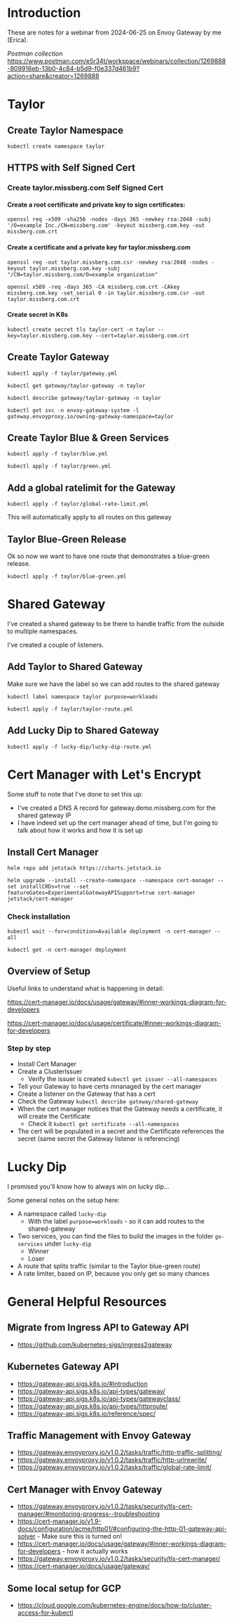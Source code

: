 # Introduction
These are notes for a webinar from 2024-06-25 on Envoy Gateway by me (Erica).

_Postman collection_
https://www.postman.com/e5r34t/workspace/webinars/collection/1269888-809916eb-13b0-4c84-b5d9-f0e337d461b9?action=share&creator=1269888 


# Taylor

## Create Taylor Namespace
```
kubectl create namespace taylor
```

## HTTPS with Self Signed Cert

### Create taylor.missberg.com Self Signed Cert

#### Create a root certificate and private key to sign certificates:
```
openssl req -x509 -sha256 -nodes -days 365 -newkey rsa:2048 -subj '/O=example Inc./CN=missberg.com' -keyout missberg.com.key -out missberg.com.crt
```

#### Create a certificate and a private key for taylor.missberg.com
```
openssl req -out taylor.missberg.com.csr -newkey rsa:2048 -nodes -keyout taylor.missberg.com.key -subj "/CN=taylor.missberg.com/O=example organization"
```
```
openssl x509 -req -days 365 -CA missberg.com.crt -CAkey missberg.com.key -set_serial 0 -in taylor.missberg.com.csr -out taylor.missberg.com.crt
```

#### Create secret in K8s
```
kubectl create secret tls taylor-cert -n taylor --key=taylor.missberg.com.key --cert=taylor.missberg.com.crt
```

## Create Taylor Gateway
```
kubectl apply -f taylor/gateway.yml
```
```
kubectl get gateway/taylor-gateway -n taylor
```
```
kubectl describe gateway/taylor-gateway -n taylor
```
```
kubectl get svc -n envoy-gateway-system -l gateway.envoyproxy.io/owning-gateway-namespace=taylor
```

## Create Taylor Blue & Green Services
```
kubectl apply -f taylor/blue.yml
```
```
kubectl apply -f taylor/green.yml
```

## Add a global ratelimit for the Gateway
```
kubectl apply -f taylor/global-rate-limit.yml
```

This will automatically apply to all routes on this gateway

## Taylor Blue-Green Release
Ok so now we want to have one route that demonstrates a blue-green release.
```
kubectl apply -f taylor/blue-green.yml
```

# Shared Gateway
I've created a shared gateway to be there to handle traffic from the outside to multiple namespaces.

I've created a couple of listeners.

## Add Taylor to Shared Gateway
Make sure we have the label so we can add routes to the shared gateway

```
kubectl label namespace taylor purpose=workloads
```
```
kubectl apply -f taylor/taylor-route.yml 
```

## Add Lucky Dip to Shared Gateway
```
kubectl apply -f lucky-dip/lucky-dip-route.yml
```

# Cert Manager with Let's Encrypt

Some stuff to note that I've done to set this up:
- I've created a DNS A record for gateway.demo.missberg.com for the shared gateway IP
- I have indeed set up the cert manager ahead of time, but I'm going to talk about how it works and how it is set up

## Install Cert Manager

```
helm repo add jetstack https://charts.jetstack.io
```
```
helm upgrade --install --create-namespace --namespace cert-manager --set installCRDs=true --set featureGates=ExperimentalGatewayAPISupport=true cert-manager jetstack/cert-manager
```
### Check installation

```
kubectl wait --for=condition=Available deployment -n cert-manager --all
```
```
kubectl get -n cert-manager deployment
```

## Overview of Setup

Useful links to understand what is happening in detail:

https://cert-manager.io/docs/usage/gateway/#inner-workings-diagram-for-developers 

https://cert-manager.io/docs/usage/certificate/#inner-workings-diagram-for-developers

### Step by step
- Install Cert Manager
- Create a ClusterIssuer
    - Verify the issuer is created `kubectl get issuer --all-namespaces`
- Tell your Gateway to have certs mnanaged by the cert manager
- Create a listener on the Gateway that has a cert
- Check the Gateway `kubectl describe gateway/shared-gateway`
- When the cert manager notices that the Gateway needs a certificate, it will create the Certificate
    - Check it `kubectl get certificate --all-namespaces`
- The cert will be populated in a secret and the Certificate references the secret (same secret the Gateway listener is referencing)

# Lucky Dip
I promised you'll know how to always win on lucky dip...

Some general notes on the setup here:
- A namespace called `lucky-dip`
    - With the label `purpose=workloads` - so it can add routes to the shared-gateway
- Two services, you can find the files to build the images in the folder `go-services` under `lucky-dip`
    - Winner
    - Loser
- A route that splits traffic (similar to the Taylor blue-green route)
- A rate limiter, based on IP, because you only get so many chances


# General Helpful Resources

## Migrate from Ingress API to Gateway API
- https://github.com/kubernetes-sigs/ingress2gateway

## Kubernetes Gateway API
- https://gateway-api.sigs.k8s.io/#introduction
- https://gateway-api.sigs.k8s.io/api-types/gateway/
- https://gateway-api.sigs.k8s.io/api-types/gatewayclass/
- https://gateway-api.sigs.k8s.io/api-types/httproute/
- https://gateway-api.sigs.k8s.io/reference/spec/ 

## Traffic Management with Envoy Gateway
- https://gateway.envoyproxy.io/v1.0.2/tasks/traffic/http-traffic-splitting/
- https://gateway.envoyproxy.io/v1.0.2/tasks/traffic/http-urlrewrite/
- https://gateway.envoyproxy.io/v1.0.2/tasks/traffic/global-rate-limit/ 

## Cert Manager with Envoy Gateway
- https://gateway.envoyproxy.io/v1.0.2/tasks/security/tls-cert-manager/#monitoring-progress--troubleshooting
- https://cert-manager.io/v1.9-docs/configuration/acme/http01/#configuring-the-http-01-gateway-api-solver - Make sure this is turned on!
- https://cert-manager.io/docs/usage/gateway/#inner-workings-diagram-for-developers - how it actually works
- https://gateway.envoyproxy.io/v1.0.2/tasks/security/tls-cert-manager/
- https://cert-manager.io/docs/usage/gateway/

## Some local setup for GCP
- https://cloud.google.com/kubernetes-engine/docs/how-to/cluster-access-for-kubectl
